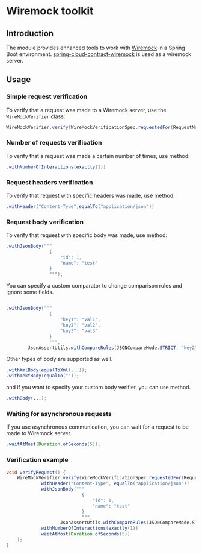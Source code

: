 # Wiremock toolkit

## Introduction

The module provides enhanced tools to work with [Wiremock](http://wiremock.org/) in a Spring Boot environment.
[spring-cloud-contract-wiremock](http://cloud.spring.io/spring-cloud-contract/spring-cloud-contract.html#_spring_cloud_contract_wiremock)
is used as a wiremock server.

## Usage

### Simple request verification

To verify that a request was made to a Wiremock server, use the `WireMockVerifier` class:

```java
WireMockVerifier.verify(WireMockVerificationSpec.requestedFor(RequestMethod.GET, urlEqualTo("/test")));
```

### Number of requests verification

To verify that a request was made a certain number of times, use method:

```java
.withNumberOfInteractions(exactly(1))
```

### Request headers verification

To verify that request with specific headers was made, use method:

```java
.withHeader("Content-Type",equalTo("application/json"))
```

### Request body verification

To verify that request with specific body was made, use method:

```java
.withJsonBody("""
                {
                    "id": 1,
                    "name": "test"
                }
                """);

```

You can specify a custom comparator to change comparison rules and ignore some fields.

```java

.withJsonBody("""
                {
                    "key1": "val1",
                    "key2": "val2",
                    "key3": "val3"
                }
                """,
        JsonAssertUtils.withCompareRules(JSONCompareMode.STRICT, "key2","key3"))

```

Other types of body are supported as well.

```java
.withXmlBody(equalToXml(...));
.withTextBody(equalTo(""));
```

and if you want to specify your custom body verifier, you can use method.

```java
.withBody(...);
```

### Waiting for asynchronous requests

If you use asynchronous communication, you can wait for a request to be made to Wiremock server.

```java
.waitAtMost(Duration.ofSeconds(5));
```

### Verification example

```java
void verifyRequest() {
    WireMockVerifier.verify(WireMockVerificationSpec.requestedFor(RequestMethod.POST, urlEqualTo("/test"))
            .withHeader("Content-Type", equalTo("application/json"))
            .withJsonBody("""
                            {
                                "id": 1,
                                "name": "test"
                            }
                            """,
                    JsonAssertUtils.withCompareRules(JSONCompareMode.STRICT, "id"))
            .withNumberOfInteractions(exactly(1))
            .waitAtMost(Duration.ofSeconds(5))
    );
}
```